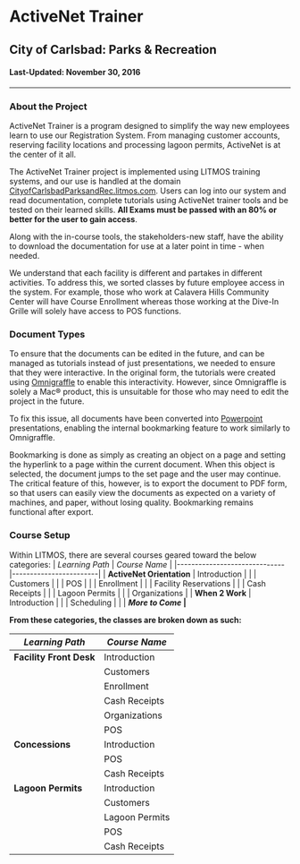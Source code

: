 #     ActiveNet Trainer
##    City of Carlsbad: Parks & Recreation
####  Last-Updated: November 30, 2016
--------------------------------------------------------------------------------
###   About the Project
ActiveNet Trainer is a program designed to simplify the way new employees learn
to use our Registration System. From managing customer accounts, reserving facility
locations and processing lagoon permits, ActiveNet is at the center of it all.

The ActiveNet Trainer project is implemented using LITMOS training systems, and our use is handled at the domain [CityofCarlsbadParksandRec.litmos.com](https://cityofcarlsbadparksandrec.litmos.com/home).
Users can log into our system and read documentation, complete tutorials using
ActiveNet trainer tools and be tested on their learned skills. **All Exams must be passed
with an 80% or better for the user to gain access**.

Along with the in-course tools, the stakeholders-new staff, have the ability to download
the documentation for use at a later point in time - when needed.

We understand that each facility is different and partakes in different activities.
To address this, we sorted classes by future employee access in the system. For
example, those who work at Calavera Hills Community Center will have Course Enrollment
whereas those working at the Dive-In Grille will solely have access to POS functions.

###   Document Types
To ensure that the documents can be edited in the future, and can be managed as tutorials
instead of just presentations, we needed to ensure that they were interactive. In
the original form, the tutorials were created using [Omnigraffle](https://www.omnigroup.com/omnigraffle) to enable this interactivity.
However, since Omnigraffle is solely a Mac® product, this is unsuitable for those who
may need to edit the project in the future.

To fix this issue, all documents have been converted into [Powerpoint](https://products.office.com/en-us/powerpoint) presentations,
enabling the internal bookmarking feature to work similarly to Omnigraffle.

Bookmarking is done as simply as creating an object on a page and setting the hyperlink
to a page within the current document. When this object is selected, the document jumps
to the set page and the user may continue. The critical feature of this, however, is
to export the document to PDF form, so that users can easily view the documents as expected
on a variety of machines, and paper, without losing quality. Bookmarking remains functional
after export.

### Course Setup
Within LITMOS, there are several courses geared toward the below categories:
| *Learning Path*              | *Course Name*          |
|------------------------------|------------------------|
| **ActiveNet Orientation**    | Introduction           |
|                              | Customers              |
|                              | POS                    |
|                              | Enrollment             |
|                              | Facility Reservations  |
|                              | Cash Receipts          |
|                              | Lagoon Permits         |
|                              | Organizations          |
| **When 2 Work**              | Introduction           |
|                              | Scheduling             |
|                              | <b>*More to Come*<b>   |

From these categories, the classes are broken down as such:

| *Learning Path*              | *Course Name*          |
|------------------------------|------------------------|
| **Facility Front Desk**      | Introduction           |
|                              | Customers              |
|                              | Enrollment             |
|                              | Cash Receipts          |
|                              | Organizations          |
|                              | POS                    |
| **Concessions**              | Introduction           |
|                              | POS                    |
|                              | Cash Receipts          |
| **Lagoon Permits**           | Introduction           |
|                              | Customers              |
|                              | Lagoon Permits         |
|                              | POS                    |
|                              | Cash Receipts          |
